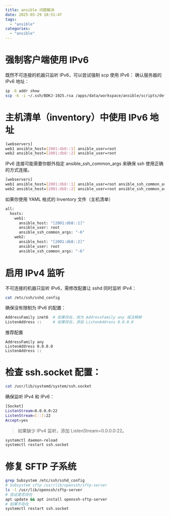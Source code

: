 ```yaml
---
title: ansible 问题解决
date: 2025-05-29 10:51:47
tags:
  - "ansible"
categories:
  - "ansible"
---
```


# 强制客户端使用 IPv6
既然不可连接的机器只监听 IPv6，可以尝试强制 scp 使用 IPv6：
确认服务器的 IPv6 地址：
```bash
ip -6 addr show
scp -6 -i ~/.ssh/BDKJ-1025.rsa /apps/data/workspace/ansible/scripts/default.sh root@[IPv6_ADDRESS]:/tmp/a.sh
```

# 主机清单（inventory）中使用 IPv6 地址
```bash
[webservers]
web1 ansible_host=[2001:db8::1] ansible_user=root
web2 ansible_host=[2001:db8::2] ansible_user=root
```
IPv6 连接可能需要你额外指定 ansible_ssh_common_args 来确保 ssh 使用正确的方式连接。
```bash
[webservers]
web1 ansible_host=[2001:db8::1] ansible_user=root ansible_ssh_common_args='-6'
web2 ansible_host=[2001:db8::2] ansible_user=root ansible_ssh_common_args='-6'
```
如果你使用 YAML 格式的 Inventory 文件（主机清单）
```bash
all:
  hosts:
    web1:
      ansible_host: "[2001:db8::1]"
      ansible_user: root
      ansible_ssh_common_args: "-6"
    web2:
      ansible_host: "[2001:db8::2]"
      ansible_user: root
      ansible_ssh_common_args: "-6"
```

# 启用 IPv4 监听
不可连接的机器只监听 IPv6，需修改配置让 sshd 同时监听 IPv4：
```bash
cat /etc/ssh/sshd_config
```
确保没有限制为 IPv6 的配置：
```bash
AddressFamily inet6  # 如果存在，改为 AddressFamily any 或注释掉
ListenAddress ::     # 如果存在，添加 ListenAddress 0.0.0.0
```
推荐配置
```
AddressFamily any
ListenAddress 0.0.0.0
ListenAddress ::
```
# 检查 ssh.socket 配置：
```bash
cat /usr/lib/systemd/system/ssh.socket
```
确保监听 IPv4 和 IPv6：
```bash
[Socket]
ListenStream=0.0.0.0:22
ListenStream=[::]:22
Accept=yes
```
> 如果缺少 IPv4 监听，添加 ListenStream=0.0.0.0:22。

```bash
systemctl daemon-reload
systemctl restart ssh.socket
```

# 修复 SFTP 子系统
```bash
grep Subsystem /etc/ssh/sshd_config
# Subsystem sftp /usr/lib/openssh/sftp-server
ls -l /usr/lib/openssh/sftp-server
# 验证是否存在
apt update && apt install openssh-sftp-server
# 如果不存在
systemctl restart ssh.socket
```